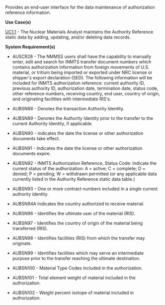 Provides an end-user interface for the data maintenance of authorization reference information.

**Use Case(s)**

<a href="https://dev.azure.com/Link-Technologies/NMMSS%20Requirements/_workitems/edit/10/" target="_blank">UC1.1</a> - The Nuclear Materials Analyst maintains the Authority Reference static data by adding, updating, and/or deleting data records.

**System Requirement(s)**

- AUSCR28 - The NMMSS users shall have the capability to manually enter, edit and search for INMTS transfer document numbers which contains authorization information from foreign movements of U.S. material, or tritium being imported or exported under NRC license or shipper's export declaration (SED). The following information will be included for INMTS authorization reference: current authority ID, previous authority ID, authorization date, termination date, status code, other reference numbers, receiving country, end user, country of origin, and originating facilities with intermediate RIS's.

- AUBSN88 - Denotes the transaction Authority Identity.

- AUBSN89 - Denotes the Authority Identity prior to the transfer to the current Authority Identity, if applicable.

- AUBSN90 - Indicates the date the license or other authorization documents take effect.

- AUBSN91 - Indicates the date the license or other authorization documents expire.

- AUBSN92 - INMTS Authorization Reference, Status Code: Indicate the current status of the authorization: A = active; C = complete; D = denied; P = pending; W = withdrawn permitted (or any applicable data currently listed in the Authority Reference static data table.)

- AUBSN93 - One or more contract numbers included in a single current authority identity.

- AUBSN94A Indicates the country authorized to receive material.

- AUBSN96 - Identifies the ultimate user of the material (RIS).

- AUBSN97 - Identifies the country of origin of the material being transferred (RIS).

- AUBSN98 - Identifies facilities (RIS) from which the transfer may originate.

- AUBSN99 - Identifies facilities which may serve an intermediate purpose prior to the transfer reaching the ultimate destination.

- AUBSN100 - Material Type Codes included in the authorization.

- AUBSN101 - Total element weight of material included in the authorization.

- AUBSN102 - Weight percent isotope of material included in authorization.